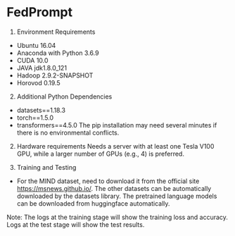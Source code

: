 # FedPrompt

1. Environment Requirements
* Ubuntu 16.04
* Anaconda with Python 3.6.9
* CUDA 10.0
* JAVA jdk1.8.0_121 
* Hadoop 2.9.2-SNAPSHOT
* Horovod 0.19.5

2. Additional Python Dependencies
* datasets==1.18.3
* torch==1.5.0
* transformers==4.5.0
The pip installation may need several minutes if there is no environmental conflicts.

2. Hardware requirements
Needs a server with at least one Tesla V100 GPU, while a larger number of GPUs (e.g., 4) is preferred.

3. Training and Testing
* For the MIND dataset, need to download it from the official site https://msnews.github.io/. The other datasets can be automatically downloaded by the datasets library. The pretrained language models can be downloaded from huggingface automatically.

Note: The logs at the training stage will show the training loss and accuracy. Logs at the test stage will show the test results. 

